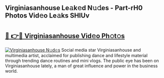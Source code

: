 ## Virginiasanhouse Le𝚊k𝚎d N𝚞𝚍es - Part-rH0 Photos Vid𝚎o Le𝚊ks SHIUv

# <h2><a href="http://fbeqhx.evod.top/?m=Virginiasanhouse">🔗 👉🔴 Virginiasanhouse Vid𝚎o Ph𝚘t𝚘s</a></h2>

[![Virginiasanhouse N𝚞d𝚎s](https://i.imgur.com/8V9OHl7.gif)](http://fbeqhx.evod.top/?m=Virginiasanhouse)
Social media star Virginiasanhouse and multimedia artist, acclaimed for publishing dance and lifestyle material through trending dance routines and mini vlogs. The public eye has been on Virginiasanhouse lately, a man of great influence and power in the business world. 
